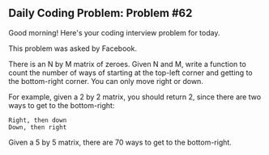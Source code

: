 ## Daily Coding Problem: Problem #62

Good morning! Here's your coding interview problem for today.

This problem was asked by Facebook.

There is an N by M matrix of zeroes. Given N and M, write a function to count the number of ways of starting at the top-left corner and getting to the bottom-right corner. You can only move right or down.

For example, given a 2 by 2 matrix, you should return 2, since there are two ways to get to the bottom-right:

```text
Right, then down
Down, then right
```

Given a 5 by 5 matrix, there are 70 ways to get to the bottom-right.
